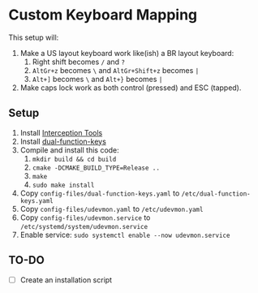 # Custom Keyboard Mapping

This setup will:

1. Make a US layout keyboard work like(ish) a BR layout keyboard:
    1. Right shift becomes `/` and `?`
    2. `AltGr+z` becomes `\` and `AltGr+Shift+z` becomes `|`
    4. `Alt+]` becomes `\` and `Alt+}` becomes `|`
2. Make caps lock work as both control (pressed) and ESC (tapped).

## Setup

1. Install [Interception Tools](https://gitlab.com/interception/linux/tools)
2. Install [dual-function-keys](https://gitlab.com/interception/linux/plugins/dual-function-keys)
3. Compile and install this code:
    1. `mkdir build && cd build`
    2. `cmake -DCMAKE_BUILD_TYPE=Release ..`
    3. `make`
    4. `sudo make install`
4. Copy `config-files/dual-function-keys.yaml` to  `/etc/dual-function-keys.yaml`
5. Copy `config-files/udevmon.yaml` to `/etc/udevmon.yaml`
6. Copy `config-files/udevmon.service` to `/etc/systemd/system/udevmon.service`
7. Enable service: `sudo systemctl enable --now udevmon.service`

## TO-DO
* [ ] Create an installation script
